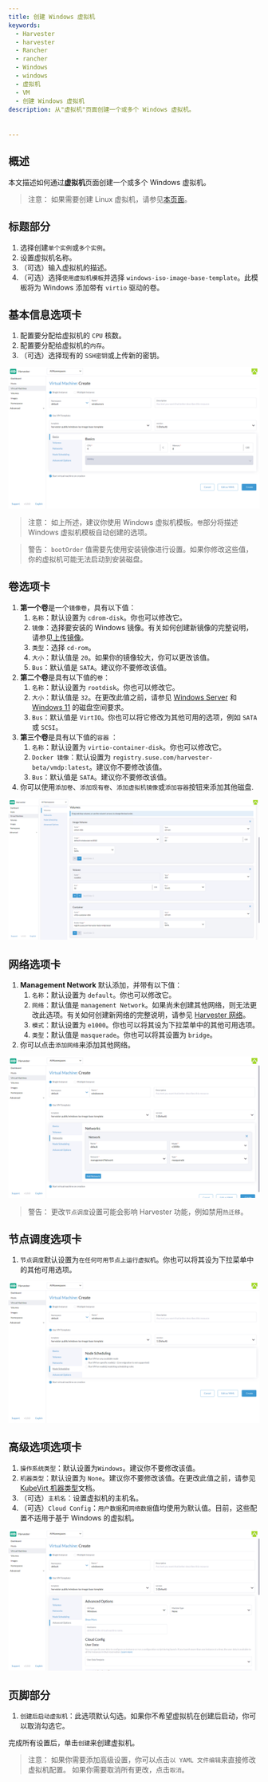 ```yaml
---
title: 创建 Windows 虚拟机
keywords:
  - Harvester
  - harvester
  - Rancher
  - rancher
  - Windows
  - windows
  - 虚拟机
  - VM
  - 创建 Windows 虚拟机
description: 从"虚拟机"页面创建一个或多个 Windows 虚拟机。


---
```


## 概述

本文描述如何通过**虚拟机**页面创建一个或多个 Windows 虚拟机。

> 注意：
> 如果需要创建 Linux 虚拟机，请参见[本页面](../create-vm/_index.md)。

## 标题部分

1. 选择创建`单个实例`或`多个实例`。
1. 设置虚拟机名称。
1. （可选）输入虚拟机的描述。
1. （可选）选择`使用虚拟机模板`并选择 `windows-iso-image-base-template`。此模板将为 Windows 添加带有 `virtio` 驱动的卷。

## 基本信息选项卡

1. 配置要分配给虚拟机的 `CPU` 核数。
1. 配置要分配给虚拟机的`内存`。
1. （可选）选择现有的 `SSH密钥`或上传新的密钥​​。

![create-windows-vm](../assets/create-windows-vm.png)

> 注意：
> 如上所述，建议你使用 Windows 虚拟机模板。`卷`部分将描述 Windows 虚拟机模板自动创建的选项。

> 警告：
> `bootOrder` 值需要先使用安装镜像进行设置。如果你修改这些值，你的虚拟机可能无法启动到安装磁盘。

## 卷选项卡

1. **第一个卷**是一个`镜像卷`，具有以下值：
   1. `名称`：默认设置为 `cdrom-disk`。你也可以修改它。
   2. `镜像`：选择要安装的 Windows 镜像。有关如何创建新镜像的完整说明，请参见[上传镜像](../../upload-image/_index)。
   3. `类型`：选择 `cd-rom`。
   4. `大小`：默认值是 `20`。如果你的镜像较大，你可以更改该值。
   5. `Bus`：默认值是 `SATA`。建议你不要修改该值。
2. **第二个卷**是具有以下值的`卷`：
   1. `名称`：默认设置为 `rootdisk`。你也可以修改它。
   2. `大小`：默认值是 `32`。在更改此值之前，请参见 [Windows Server](https://docs.microsoft.com/en-us/windows-server/get-started/hardware-requirements#storage-controller-and-disk-space-requirements) 和 [Windows 11](https://docs.microsoft.com/en-us/windows/whats-new/windows-11-requirements#hardware-requirements) 的磁盘空间要求。
   3. `Bus`：默认值是 `VirtIO`。你也可以将它修改为其他可用的选项，例如 `SATA` 或 `SCSI`。
3. **第三个卷**是具有以下值的`容器` ：
   1. `名称`：默认设置为 `virtio-container-disk`。你也可以修改它。
   2. `Docker 镜像`：默认设置为 `registry.suse.com/harvester-beta/vmdp:latest`。建议你不要修改该值。
   3. `Bus`：默认值是 `SATA`。建议你不要修改该值。
4. 你可以使用`添加卷`、`添加现有卷`、`添加虚拟机镜像`或`添加容器`按钮来添加其他磁盘.

![create-windows-vm-volumes](../assets/create-windows-vm-volumes.png)

## 网络选项卡

1. **Management Network** 默认添加，并带有以下值：
   1. `名称`：默认设置为 `default`。你也可以修改它。
   2. `网络`：默认值是 `management Network`。如果尚未创建其他网络，则无法更改此选项。有关如何创建新网络的完整说明，请参见 [Harvester 网络](../../networking/_index.md)。
   3. `模式`：默认设置为 `e1000`。你也可以将其设为下拉菜单中的其他可用选项。
   4. `类型`：默认值是 `masquerade`。你也可以将其设置为 `bridge`。
2. 你可以点击`添加网络`来添加其他网络。

![create-windows-vm-networks](../assets/create-windows-vm-networks.png)

> 警告：
> 更改`节点调度`设置可能会影响 Harvester 功能，例如禁用`热迁移`。

## 节点调度选项卡

1. `节点调度`默认设置为`在任何可用节点上运行虚拟机`。你也可以将其设为下拉菜单中的其他可用选项。

![create-windows-vm-scheduling](../assets/create-windows-vm-scheduling.png)

## 高级选项选项卡

1. `操作系统类型`：默认设置为`Windows`。建议你不要修改该值。
2. `机器类型`：默认设置为 `None`。建议你不要修改该值。在更改此值之前，请参见 [KubeVirt 机器类型](https://kubevirt.io/user-guide/virtual_machines/virtual_hardware/#machine-type)文档。
3. （可选）`主机名`：设置虚拟机的主机名。
4. （可选）`Cloud Config`：`用户数据`和`网络数据`值均使用为默认值。目前，这些配置不适用于基于 Windows 的虚拟机。

![create-windows-vm-advanced](../assets/create-windows-vm-advanced.png)

## 页脚部分

1. `创建后启动虚拟机`：此选项默认勾选。如果你不希望虚拟机在创建后启动，你可以取消勾选它。

完成所有设置后，单击`创建`来创建虚拟机。

> 注意：
> 如果你需要添加高级设置，你可以点击`以 YAML 文件编辑`来直接修改虚拟机配置。
> 如果你需要取消所有更改，点击`取消`。